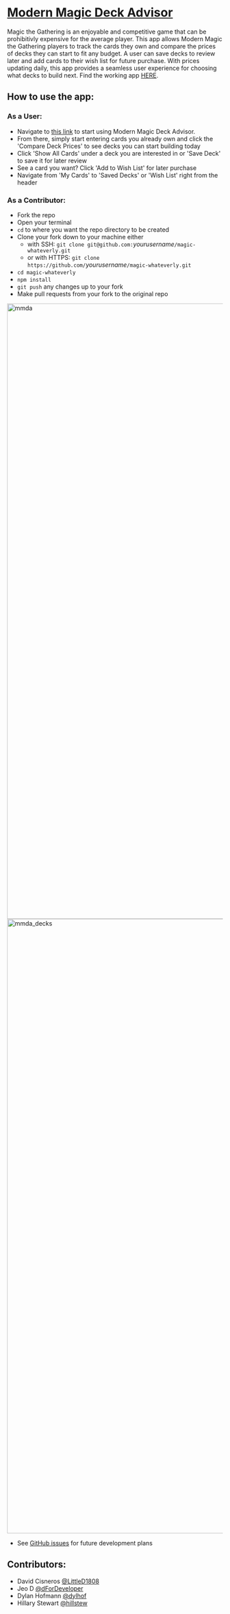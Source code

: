 # [Modern Magic Deck Advisor](https://dfordeveloper.github.io/magic-whateverly/)

Magic the Gathering is an enjoyable and competitive game that can be prohibitivly expensive for the average player. 
This app allows Modern Magic the Gathering players to track the cards they own and compare the prices of decks they
can start to fit any budget.  A user can save decks to review later and add cards to their wish list for future 
purchase. With prices updating daily, this app provides a seamless user experience for choosing what decks to build 
next. Find the working app [HERE](https://dfordeveloper.github.io/magic-whateverly/).

## How to use the app:
  ### As a User:
  - Navigate to [this link](https://dfordeveloper.github.io/magic-whateverly/) to start using Modern Magic Deck Advisor.
  - From there, simply start entering cards you already own and click the 'Compare Deck Prices' to see decks you can
    start building today
  - Click 'Show All Cards' under a deck you are interested in or 'Save Deck' to save it for later review
  - See a card you want? Click 'Add to Wish List' for later purchase
  - Navigate from 'My Cards' to 'Saved Decks' or 'Wish List' right from the header
  
  ### As a Contributor: 
  - Fork the repo
  - Open your terminal
  - `cd` to where you want the repo directory to be created
  - Clone your fork down to your machine either
    - with SSH: `git clone git@github.com:`*yourusername*`/magic-whateverly.git`
    - or with HTTPS: `git clone https://github.com/`*yourusername*`/magic-whateverly.git`
  - `cd magic-whateverly`
  - `npm install`
  - `git push` any changes up to your fork
  - Make pull requests from your fork to the original repo

<img width="1436" alt="mmda" src="https://user-images.githubusercontent.com/37079656/50623609-dae7f100-0ed4-11e9-8a51-39db1a97e5e4.png">

<img width="1434" alt="mmda_decks" src="https://user-images.githubusercontent.com/37079656/50623623-04088180-0ed5-11e9-8b1e-67f0412267c5.png">

- See [GitHub issues](https://github.com/dForDeveloper/magic-whateverly/issues) for future development plans

## Contributors:
- David Cisneros [@LittleD1808](https://github.com/littled1808)
- Jeo D [@dForDeveloper](https://github.com/dForDeveloper)
- Dylan Hofmann [@dylhof](https://github.com/dylhof)
- Hillary Stewart [@hillstew](https://github.com/hillstew)
